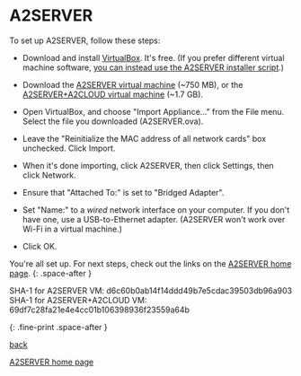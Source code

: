 # A2SERVER

To set up A2SERVER, follow these steps:

* Download and install [VirtualBox][1]. It's free. (If you prefer different
  virtual machine software, [you can instead use the A2SERVER installer
  script][2].)

* Download the [A2SERVER virtual machine](files/A2SERVER.ova) (~750 MB), or
  the [A2SERVER+A2CLOUD virtual machine](files/A2SERVER_A2CLOUD.ova) (~1.7
  GB).

* Open VirtualBox, and choose "Import Appliance..." from the File menu.
  Select the file you downloaded (A2SERVER.ova).

* Leave the "Reinitialize the MAC address of all network cards" box
  unchecked. Click Import.

* When it's done importing, click A2SERVER, then click Settings, then click
  Network.

* Ensure that "Attached To:" is set to "Bridged Adapter".

* Set "Name:" to a _wired_ network interface on your computer. If you don't
  have one, use a USB-to-Ethernet adapter. (A2SERVER won't work over Wi-Fi in
  a virtual machine.)

* Click OK.


You're all set up. For next steps, check out the links on the [A2SERVER home
page][3].
{: .space-after }


SHA-1 for A2SERVER VM: d6c60b0ab14f14ddd49b7e5cdac39503db96a903  
SHA-1 for A2SERVER+A2CLOUD VM: 69df7c28fa21e4e4cc01b106398936f23559a64b  
<!--
v1.1.3: a8927d6fba9dfa9c2015918cdc61122bb2c95ea5  
v1.1.0: 63eebfcfe9fbbeb17aa4ab3226e849289072d396
-->
{: .fine-print .space-after }

[back][4]

[A2SERVER home page][3]


[1]: https://www.virtualbox.org/wiki/Downloads
[2]: a2server_installer.html
[3]: index.html
[4]: javascript:history.go(-1);
